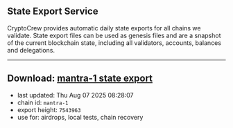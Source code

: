 ## State Export Service
CryptoCrew provides automatic daily state exports for all chains we validate. State export files can be used as genesis files and are a snapshot of the current blockchain state, including all validators, accounts, balances and delegations.

---
**Download: [mantra-1 state export](https://dl-eu2.ccvalidators.com/SERVICE/mantrachain/mantra-1_export_7543963.json)**
---

- last updated: Thu Aug 07 2025 08:28:07
- chain id: `mantra-1`
- export height: `7543963`
- use for: airdrops, local tests, chain recovery
